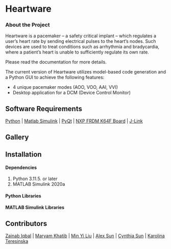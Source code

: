 # Heartware 

### About the Project

Heartware is a pacemaker – a safety critical implant – which regulates a user’s heart rate by sending electrical pulses to the heart’s nodes. Such devices are used to treat conditions such as arrhythmia and bradycardia, where a patient’s heart is unable to sufficiently regulate its own rate. 

Please read the documentation for more details.

The current version of Heartware utilizes model-based code generation and a Python GUI to achieve the following features:
- 4 unique pacemaker modes (AOO, VOO, AAI, VVI)
- Desktop application for a DCM (Device Control Monitor)

## Software Requirements
[Python](https://www.python.org/) | [Matlab Simulink](https://www.mathworks.com/products/simulink.html) | [PyQt](https://doc.qt.io/qtforpython-5/index.html#) | [NXP FRDM K64F Board](https://www.nxp.com/design/design-center/development-boards/freedom-development-boards/mcu-boards/freedom-development-platform-for-kinetis-k64-k63-and-k24-mcus:FRDM-K64F) | [J-Link](https://www.segger.com/downloads/jlink/)

## Gallery

## Installation
#### Dependencies
1. Python 3.11.5. or later
2. MATLAB Simulink 2020a

#### Python Libraries

#### MATLAB Simulink Libraries

## Contributors
[Zainab Iqbal](https://www.linkedin.com/in/zainab-iqbal-9909161b7/) |
[Maryam Khatib](https://www.linkedin.com/in/maryam-khatib-7a7732283/) |
[Min Yi Liu](https://www.linkedin.com/in/min-yi-liu/) |
[Alex Sun](https://www.linkedin.com/in/alex-sun-89a76b223/) |
[Cynthia Sun](https://www.linkedin.com/in/cynthiayuansun/) |
[Karolina Teresinska](https://www.linkedin.com/in/karolina-teresinska-22a042293/)
